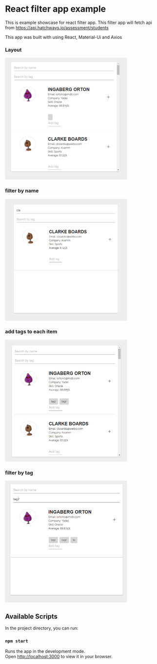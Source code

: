 # React filter app example
This is example showcase for react filter app. This filter app will fetch api from https://api.hatchways.io/assessment/students

This app was built with using React, Material-Ui and Axios

### Layout
<img src="./img/screen1.png" width="400" height="400" />

### filter by name
<img src="./img/screen2.png" width="400" height="400" />

### add tags to each item
<img src="./img/screen3.png" width="400" height="400" />

### filter by tag
<img src="./img/screen4.png" width="400" height="400" />

## Available Scripts
In the project directory, you can run:

### `npm start`

Runs the app in the development mode.\
Open [http://localhost:3000](http://localhost:3000) to view it in your browser.


